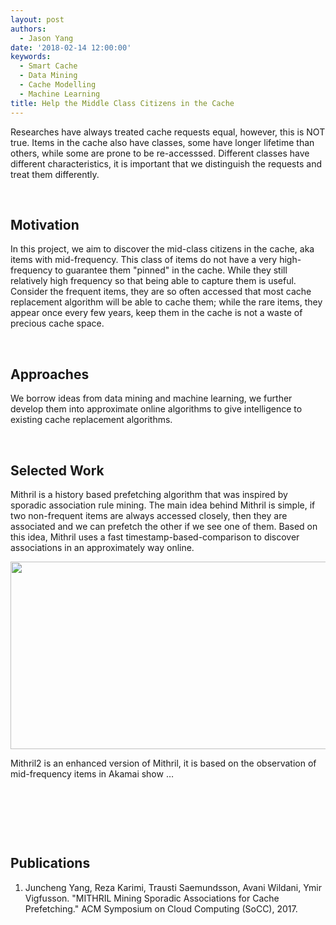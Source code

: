 ```yaml
---
layout: post
authors:
  - Jason Yang
date: '2018-02-14 12:00:00'
keywords:
  - Smart Cache
  - Data Mining
  - Cache Modelling
  - Machine Learning
title: Help the Middle Class Citizens in the Cache
---
```


Researches have always treated cache requests equal, however, this is NOT true.
Items in the cache also have classes, some have longer lifetime than others,
while some are prone to be re-accesssed. Different classes have different
characteristics, it is important that we distinguish the requests and treat them
differently.

 

Motivation
----------

In this project, we aim to discover the mid-class citizens in the cache, aka
items with mid-frequency. This class of items do not have a very high-frequency
to guarantee them "pinned" in the cache. While they still relatively high
frequency so that being able to capture them is useful. Consider the frequent
items, they are so often accessed that most cache replacement algorithm will be
able to cache them; while the rare items, they appear once every few years, keep
them in the cache is not a waste of precious cache space.

 

Approaches
----------

We borrow ideas from data mining and machine learning, we further develop them
into approximate online algorithms to give intelligence to existing cache
replacement algorithms.

 

Selected Work
-------------

Mithril is a history based prefetching algorithm that was inspired by sporadic
association rule mining. The main idea behind Mithril is simple, if two
non-frequent items are always accessed closely, then they are associated and we
can prefetch the other if we see one of them. Based on this idea, Mithril uses a
fast timestamp-based-comparison to discover associations in an approximately way
online.

<img class="ui centered large rounded image" style="width: 640px; height: 300px;" src="../resources/posts/cache/Mithril.png"/>


Mithril2 is an enhanced version of Mithril, it is based on the observation of
mid-frequency items in Akamai show …

 

 

 

Publications
------------

1.  Juncheng Yang, Reza Karimi, Trausti Saemundsson, Avani Wildani, Ymir
    Vigfusson. "MITHRIL Mining Sporadic Associations for Cache Prefetching." ACM
    Symposium on Cloud Computing (SoCC), 2017.
